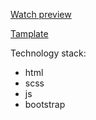 [Watch preview](https://honcaharoyara.github.io/big_theater/dest/index.html)

[Tamplate](https://www.figma.com/file/MFn1PZuVuiesvTSvJOWwvV/%D0%94%D0%97-2---%D0%B1%D0%BE%D0%BB%D1%8C%D1%88%D0%BE%D0%B8%CC%86-%D1%82%D0%B5%D0%B0%D1%82%D1%80)

Technology stack:
- html
- scss
- js
- bootstrap
